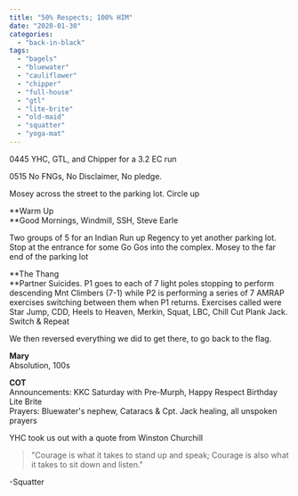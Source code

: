 ```yaml
---
title: "50% Respects; 100% HIM"
date: "2020-01-30"
categories: 
  - "back-in-black"
tags: 
  - "bagels"
  - "bluewater"
  - "cauliflower"
  - "chipper"
  - "full-house"
  - "gtl"
  - "lite-brite"
  - "old-maid"
  - "squatter"
  - "yoga-mat"
---
```


0445 YHC, GTL, and Chipper for a 3.2 EC run

0515 No FNGs, No Disclaimer, No pledge.

Mosey across the street to the parking lot. Circle up

**Warm Up  
**Good Mornings, Windmill, SSH, Steve Earle

Two groups of 5 for an Indian Run up Regency to yet another parking lot. Stop at the entrance for some Go Gos into the complex. Mosey to the far end of the parking lot

**The Thang  
**Partner Suicides. P1 goes to each of 7 light poles stopping to perform descending Mnt Climbers (7-1) while P2 is performing a series of 7 AMRAP exercises switching between them when P1 returns. Exercises called were Star Jump, CDD, Heels to Heaven, Merkin, Squat, LBC, Chill Cut Plank Jack. Switch & Repeat

We then reversed everything we did to get there, to go back to the flag.

**Mary**  
Absolution, 100s

**COT**  
Announcements: KKC Saturday with Pre-Murph, Happy Respect Birthday Lite Brite  
Prayers: Bluewater's nephew, Cataracs & Cpt. Jack healing, all unspoken prayers

YHC took us out with a quote from Winston Churchill

> "Courage is what it takes to stand up and speak; Courage is also what it takes to sit down and listen."

\-Squatter
